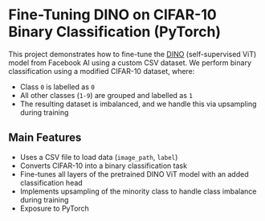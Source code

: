 # Fine-Tuning DINO on CIFAR-10 Binary Classification (PyTorch)

This project demonstrates how to fine-tune the [DINO](https://github.com/facebookresearch/dino) (self-supervised ViT) model from Facebook AI using a custom CSV dataset. We perform binary classification using a modified CIFAR-10 dataset, where:

- Class `0` is labelled as `0`
- All other classes (`1-9`) are grouped and labelled as `1`
- The resulting dataset is imbalanced, and we handle this via upsampling during training

## Main Features

- Uses a CSV file to load data (`image_path`, `label`)
- Converts CIFAR-10 into a binary classification task
- Fine-tunes all layers of the pretrained DINO ViT model with an added classification head
- Implements upsampling of the minority class to handle class imbalance during training
- Exposure to PyTorch 


